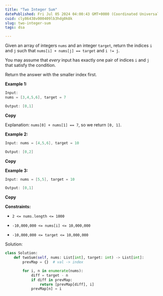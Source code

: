 ```yaml
---
title: "Two Integer Sum"
datePublished: Fri Jul 05 2024 04:00:43 GMT+0000 (Coordinated Universal Time)
cuid: cly86438v000409lb3hdg0k8k
slug: two-integer-sum
tags: dsa

---
```


Given an array of integers `nums` and an integer `target`, return the indices `i` and `j` such that `nums[i] + nums[j] == target` and `i != j`.

You may assume that *every* input has exactly one pair of indices `i` and `j` that satisfy the condition.

Return the answer with the smaller index first.

**Example 1:**

```java
Input: 
nums = [3,4,5,6], target = 7

Output: [0,1]
```

**Copy**

Explanation: `nums[0] + nums[1] == 7`, so we return `[0, 1]`.

**Example 2:**

```java
Input: nums = [4,5,6], target = 10

Output: [0,2]
```

**Copy**

**Example 3:**

```java
Input: nums = [5,5], target = 10

Output: [0,1]
```

**Copy**

**Constraints:**

* `2 <= nums.length <= 1000`
    
* `-10,000,000 <= nums[i] <= 10,000,000`
    
* `-10,000,000 <= target <= 10,000,000`
    

Solution:

```python
class Solution:
    def twoSum(self, nums: List[int], target: int) -> List[int]:
        prevMap = {}  # val -> index

        for i, n in enumerate(nums):
            diff = target - n
            if diff in prevMap:
                return [prevMap[diff], i]
            prevMap[n] = i
```